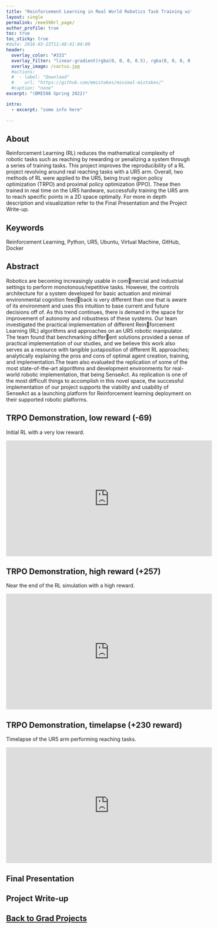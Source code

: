 ```yaml
---
title: "Reinforcement Learning in Real World Robotics Task Training with UR5"
layout: single
permalink: /eee598rl_page/
author_profile: true
toc: true
toc_sticky: true
#date: 2016-03-23T11:48:41-04:00
header:
  overlay_color: "#333"
  overlay_filter: "linear-gradient(rgba(0, 0, 0, 0.5), rgba(0, 0, 0, 0.5))"
  overlay_image: /cactus.jpg
  #actions:
  #  - label: "Download"
  #    url: "https://github.com/mmistakes/minimal-mistakes/"
  #caption: "none"
excerpt: "(BMI598 Spring 2022)"

intro: 
  - excerpt: "some info here"   
   
---
```


## About
Reinforcement Learning (RL) reduces the mathematical complexity of robotic tasks such as reaching by rewarding or penalizing a system through a series of training tasks. This project improves the reproducibility of a RL project revolving around real reaching tasks with a UR5 arm. Overall, two methods of RL were applied to the UR5, being trust region policy optimization (TRPO) and proximal policy optimization (PPO). These then trained in real time on the UR5 hardware, successfully training the UR5 arm to reach specific points in a 2D space optimally. For more in depth description and visualization refer to the Final Presentation and the Project Write-up.
## Keywords
Reinforcement Learning, Python, UR5, Ubuntu, Virtual Machine, GitHub, Docker

## Abstract
Robotics are becoming increasingly usable in commercial and industrial settings to perform monotonous/repetitive
tasks. However, the controls architecture for a system developed for basic actuation and minimal environmental cognition feedback is very different than one that is aware of its environment and uses this intuition to base current and future decisions off of. As this trend continues, there is demand in the space for improvement of autonomy and robustness of these systems. Our team investigated the practical implementation of different Reinforcement Learning (RL) algorithms and approaches on an UR5 robotic manipulator. The team found that benchmarking different solutions provided a sense of practical implementation of our studies, and we believe this work also serves as a resource with tangible juxtaposition of different RL approaches; analytically explaining the pros and cons of optimal agent creation, training, and implementation.The team also evaluated the replication of some of the most state-of-the-art algorithms and development environments for real-world robotic implementation, that being SenseAct. As replication is one of the most difficult things to accomplish in this novel space, the successful implementation of our project supports the viability and usability of SenseAct as a launching platform for Reinforcement learning deployment on their supported robotic platforms.

## TRPO Demonstration, low reward (-69)
Initial RL with a very low reward.
<iframe width="560" height="315" src="https://www.youtube.com/embed/ID5nXswgAEQ" title="YouTube video player" frameborder="0" allow="accelerometer; autoplay; clipboard-write; encrypted-media; gyroscope; picture-in-picture" allowfullscreen></iframe>

## TRPO Demonstration, high reward (+257)
Near the end of the RL simulation with a high reward. 
<iframe width="560" height="315" src="https://www.youtube.com/embed/wuRKRXLQcfE" title="YouTube video player" frameborder="0" allow="accelerometer; autoplay; clipboard-write; encrypted-media; gyroscope; picture-in-picture" allowfullscreen></iframe>

## TRPO Demonstration, timelapse (+230 reward)
Timelapse of the UR5 arm performing reaching tasks. 
<iframe width="560" height="315" src="https://www.youtube.com/embed/MOPrrYCnyA8" title="YouTube video player" frameborder="0" allow="accelerometer; autoplay; clipboard-write; encrypted-media; gyroscope; picture-in-picture" allowfullscreen></iframe>

## Final Presentation
<object data="{{ site.url }}{{ site.baseurl }}/_pages/graduate/EEE598RL/Team6_Sindorf_Finalpresentation.pdf" width="1000" height="1000" type='application/pdf'></object>

## Project Write-up
<object data="{{ site.url }}{{ site.baseurl }}/_pages/graduate/EEE598RL/Team6_name_PC2.pdf" width="1000" height="1000" type='application/pdf'></object>

## [Back to Grad Projects](/grad_projects/)

